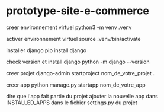 # prototype-site-e-commerce

creer environnement virtuel
python3 -m venv .venv

activer environnement virtuel
source .venv/bin/activate

installer django
pip install django

check version et install django
python -m django --version

creer projet
django-admin startproject nom_de_votre_projet .

creer app
python manage.py startapp nom_de_votre_app

dire que l'app fait partie du projet
ajouter la nouvelle app dans INSTALLED_APPS dans le fichier settings.py du projet